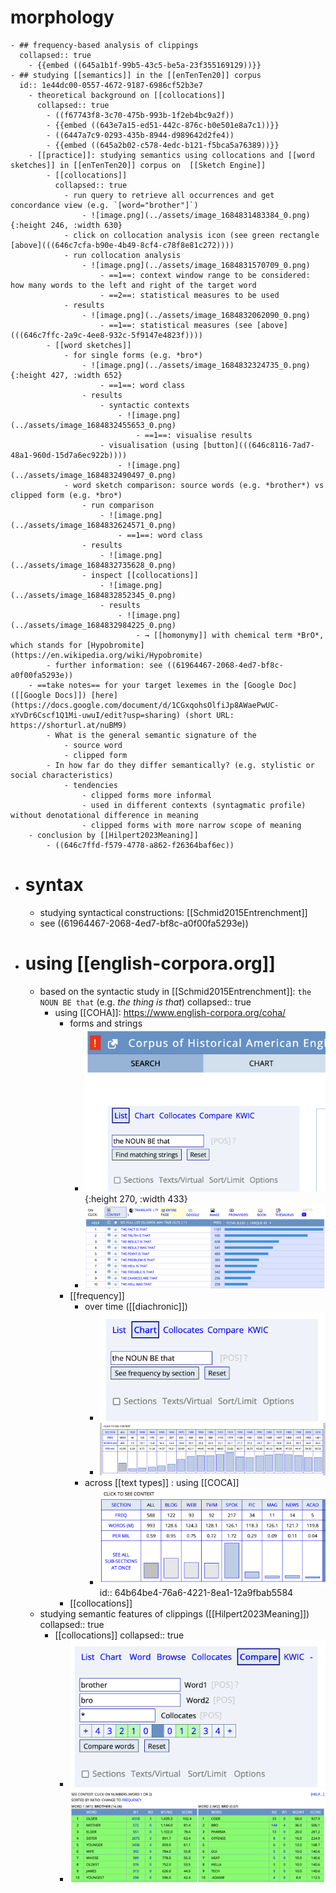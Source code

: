 # morphology
	- ## frequency-based analysis of clippings
	  collapsed:: true
		- {{embed ((645a1b1f-99b5-43c5-be5a-23f355169129))}}
	- ## studying [[semantics]] in the [[enTenTen20]] corpus
	  id:: 1e44dc00-0557-4672-9187-6986cf52b3e7
		- theoretical background on [[collocations]]
		  collapsed:: true
			- ((f67743f8-3c70-475b-993b-1f2eb4bc9a2f))
			- {{embed ((643e7a15-ed51-442c-876c-b0e501e8a7c1))}}
			- ((6447a7c9-0293-435b-8944-d989642d2fe4))
			- {{embed ((645a2b02-c578-4edc-b121-f5bca5a76389))}}
		- [[practice]]: studying semantics using collocations and [[word sketches]] in [[enTenTen20]] corpus on  [[Sketch Engine]]
			- [[collocations]]
			  collapsed:: true
				- run query to retrieve all occurrences and get concordance view (e.g. `[word="brother"]`)
					- ![image.png](../assets/image_1684831483384_0.png){:height 246, :width 630}
				- click on collocation analysis icon (see green rectangle [above](((646c7cfa-b90e-4b49-8cf4-c78f8e81c272))))
				- run collocation analysis
					- ![image.png](../assets/image_1684831570709_0.png)
						- ==1==: context window range to be considered: how many words to the left and right of the target word
						- ==2==: statistical measures to be used
				- results
					- ![image.png](../assets/image_1684832062090_0.png)
						- ==1==: statistical measures (see [above](((646c7ffc-2a9c-4ee8-932c-5f9147e4823f))))
			- [[word sketches]]
				- for single forms (e.g. *bro*)
					- ![image.png](../assets/image_1684832324735_0.png){:height 427, :width 652}
						- ==1==: word class
					- results
						- syntactic contexts
							- ![image.png](../assets/image_1684832455653_0.png)
								- ==1==: visualise results
						- visualisation (using [button](((646c8116-7ad7-48a1-960d-15d7a6ec922b))))
							- ![image.png](../assets/image_1684832490497_0.png)
				- word sketch comparison: source words (e.g. *brother*) vs clipped form (e.g. *bro*)
					- run comparison
						- ![image.png](../assets/image_1684832624571_0.png)
							- ==1==: word class
					- results
						- ![image.png](../assets/image_1684832735628_0.png)
					- inspect [[collocations]]
						- ![image.png](../assets/image_1684832852345_0.png)
						- results
							- ![image.png](../assets/image_1684832984225_0.png)
								- → [[homonymy]] with chemical term *BrO*, which stands for [Hypobromite](https://en.wikipedia.org/wiki/Hypobromite)
			- further information: see ((61964467-2068-4ed7-bf8c-a0f00fa5293e))
		- ==take notes== for your target lexemes in the [Google Doc]([[Google Docs]]) [here](https://docs.google.com/document/d/1CGxqohsOlfiJp8AWaePwUC-xYvDr6Cscf1Q1Mi-uwuI/edit?usp=sharing) (short URL: https://shorturl.at/nuBM9)
			- What is the general semantic signature of the
				- source word
				- clipped form
			- In how far do they differ semantically? (e.g. stylistic or social characteristics)
				- tendencies
					- clipped forms more informal
					- used in different contexts (syntagmatic profile) without denotational difference in meaning
					- clipped forms with more narrow scope of meaning
		- conclusion by [[Hilpert2023Meaning]]
			- ((646c7ffd-f579-4778-a862-f26364baf6ec))
- # syntax
	- studying syntactical constructions: [[Schmid2015Entrenchment]]
	- see ((61964467-2068-4ed7-bf8c-a0f00fa5293e))
- # using [[english-corpora.org]]
	- based on the syntactic study in [[Schmid2015Entrenchment]]: `the NOUN BE that` (e.g. *the thing is that*)
	  collapsed:: true
		- using [[COHA]]: https://www.english-corpora.org/coha/
			- forms and strings
				- ![image.png](../assets/image_1684237542237_0.png){:height 270, :width 433}
				- ![image.png](../assets/image_1684237511308_0.png)
			- [[frequency]]
				- over time ([[diachronic]])
					- ![image.png](../assets/image_1684237572839_0.png)
					- ![image.png](../assets/image_1684237629156_0.png)
				- across [[text types]] : using [[COCA]]
					- ![image.png](../assets/image_1684237943696_0.png)
					  id:: 64b64be4-76a6-4221-8ea1-12a9fbab5584
			- [[collocations]]
	- studying semantic features of clippings ([[Hilpert2023Meaning]])
	  collapsed:: true
		- [[collocations]]
		  collapsed:: true
			- ![image.png](../assets/image_1684237426924_0.png)
			- ![image.png](../assets/image_1684237409457_0.png)